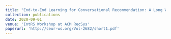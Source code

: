 ```yaml
---
title: "End-to-End Learning for Conversational Recommendation: A Long Way to Go?"
collection: publications
date: 2020-09-01
venue: 'IntRS Workshop at ACM RecSys'
paperurl: 'http://ceur-ws.org/Vol-2682/short1.pdf'
---
```




